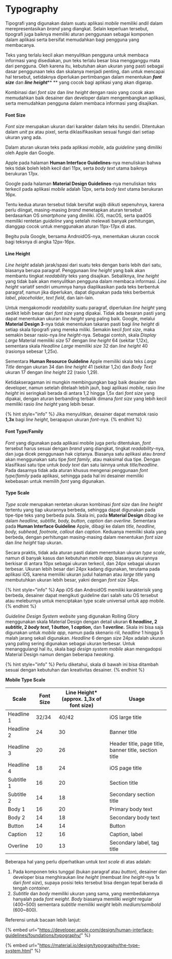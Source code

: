 # Typography

Tipografi yang digunakan dalam suatu aplikasi _mobile_ memiliki andil dalam merepresentasikan _brand_ yang diangkat. Selain keperluan tersebut, tipografi juga baiknya memiliki aturan penggunaan sebagai komponen dalam aplikasi serta bersifat memudahkan bagi pengguna yang membacanya.

Teks yang terlalu kecil akan menyulitkan pengguna untuk membaca informasi yang disediakan, pun teks terlalu besar bisa mengganggu mata dari pengguna. Oleh karena itu, kebutuhan akan ukuran yang pasti sebagai dasar penggunaan teks dan skalanya menjadi penting, dan untuk mencapai hal tersebut, setidaknya diperlukan pertimbangan dalam menentukan _**font size**_ dan _**line height**_** ** yang cocok bagi aplikasi yang akan digarap.

Kombinasi dari _font size_ dan _line height_ dengan rasio yang cocok akan memudahkan baik desainer dan developer dalam mengembangkan aplikasi, serta memudahkan pengguna dalam membaca informasi yang disajikan.

#### **Font Size**

_Font size_ merupakan ukuran dari karakter dalam teks itu sendiri. Ditentukan dalam _unit_ px atau pixel, serta diklasifikasikan sesuai fungsi dari setiap ukuran yang ada.

Dalam aturan ukuran teks pada aplikasi _mobile_, ada _guideline_ yang dimiliki oleh Apple dan Google.

Apple pada halaman **Human Interface Guidelines**-nya menuliskan bahwa teks tidak boleh lebih kecil dari 11px, serta _body text_ utama baiknya berukuran 17px.

Google pada halaman **Material Design Guidelines**-nya menuliskan teks terkecil pada aplikasi _mobile_ adalah 12px, serta _body text_ utama berukuran 16px.

Tentu kedua aturan tersebut tidak bersifat wajib diikuti sepenuhnya, karena perlu diingat, masing-masing _brand_ menetapkan aturan tersebut berdasarkan OS _smartphone_ yang dimiliki. iOS, macOS, serta ipadOS memiliki rentetan _guideline_ yang setelah melewati banyak perhitungan, dianggap cocok untuk menggunakan aturan 11px-17px di atas.

Begitu pula Google, bersama AndroidOS-nya, menentukan ukuran cocok bagi teksnya di angka 12px-16px.

#### **Line Height**

_Line height_ adalah jarak/spasi dari suatu teks dengan baris lebih dari satu, biasanya berupa paragraf. Penggunaan _line height_ yang baik akan membantu tingkat _readability_ teks yang disajikan. Sebaliknya, _line height_ yang tidak baik akan menyulitkan pengguna dalam membaca informasi. _Line height_ variatif sendiri umumnya hanya diaplikasikan pada teks berbentuk paragraf, namun jika diperlukan, dapat digunakan pada teks berbentuk _label_, _placeholder_, _text field_, dan lain-lain.

Untuk mengakomodir _readability_ suatu paragraf, diperlukan _line height_ yang sedikit lebih besar dari _font size_ yang dipakai. Tidak ada besaran pasti yang dapat menentukan ukuran _line height_ yang paling baik. Google, melalui **Material Design 3**-nya tidak menentukan takaran pasti bagi _line height_ di setiap skala tipografi yang mereka miliki. Semakin kecil _font size_, maka semakin besar rasio-nya _line height_-nya. Sebagai contoh, skala _Display Large_ Material memiliki _size_ 57 dengan _line height_ 64 (sekitar 1,12x), sementara skala _Headline Large_ memiliki _size_ 32 dan _line height_ 40 (rasionya sebesar 1,25x).

Sementara **Human Resource Guideline** Apple memiliki skala teks _Large Title_ dengan ukuran 34 dan _line height_ 41 (sekitar 1,2x) dan _Body Text_ ukuran 17 dengan _line height_ 22 (rasio 1,29).&#x20;

Ketidakseragaman ini mungkin membingungkan bagi baik desainer dan developer, namun setelah ditelaah lebih jauh, bagi aplikasi _mobile_, rasio _line height_ ini seringkali berada di antara 1,2 hingga 1,5x dari _font size_ yang dipakai, dengan aturan berbanding terbalik dimana _font size_ yang lebih kecil memiliki rasio _line height_ yang lebih besar.

{% hint style="info" %}
Jika menyulitkan, desainer dapat mematok rasio **1,3x** bagi _line height_, berapapun ukuran _font_-nya.
{% endhint %}

#### Font Type/Family

_Font_ yang digunakan pada aplikasi mobile juga perlu ditentukan, _font_ tersebut harus sesuai dengan _brand_ yang diangkat, tingkat _readability_-nya, dan juga dicek penggunaan hak ciptanya. Biasanya satu aplikasi atau _brand_ akan menggunakan satu tipe _font family_, atau maksimal dua tipe. Dengan klasifikasi satu tipe untuk _body text_ dan satu lainnya untuk _title/headline_. Pada dasarnya tidak ada aturan khusus mengenai penggunaan _font type/family_ pada aplikasi, sehingga pada hal ini desainer memiliki kebebasan untuk memilih _font_ yang digunakan.

#### Type Scale

_Type scale_ merupakan rentetan ukuran kombinasi _font size_ dan _line height_ tertentu yang tiap ukurannya berbeda, sehingga dapat digunakan pada tipe-tipe teks yang berbeda pula. Skala ini, pada **Material Design** dibagi ke dalam _headline, subtitle, body, button, caption_ dan _overline_. Sementara pada **Human Interface Guideline** Apple, dibagi ke dalam _title, headline, body, subhead, footnote, callout_ dan _caption_. Keduanya memiliki skala yang berbeda, dengan perhitungan masing-masing dalam menentukan _font size_ dan _line height_ tiap ukuran.

Secara praktis, tidak ada aturan pasti dalam menentukan ukuran _type scale_, namun di banyak kasus dan kebutuhan _mobile app_, biasanya ukurannya berkisar di antara 10px sebagai ukuran terkecil, dan 24px sebagai ukuran terbesar. Ukuran lebih besar dari 24px kadang digunakan, terutama pada aplikasi iOS, karena memiliki ukuran judul halaman atau _large title_ yang membutuhkan ukuran lebih besar, yakni dengan _font size_ 34px.

{% hint style="info" %}
App iOS dan AndroidOS memiliki karakterisik yang berbeda, desainer dapat mengikuti guideline dari salah satu OS tersebut atau meleburnya untuk menciptakan type scale universal untuk app mobile.
{% endhint %}

_Guideline Design System_ _website_ yang digunakan Rolling Glory menggunakan skala Material Design dengan detail ukuran **6 **_**headline**_**, 2 **_**subtitle**_**, 2 **_**body text**_**, 1 **_**button**_**, 1 **_**caption**_**,** dan **1 **_**overline**_**.**  Skala ini bisa saja digunakan untuk _mobile app_, namun pada skenario riil, _headline_ 1 hingga 5 malah jarang sekali digunakan. _Headline_ 6 dengan _size_ 24px adalah ukuran yang paling sering digunakan sebagai ukuran terbesar. Untuk menanggulangi hal itu, skala bagi _design system mobile_ akan mengadopsi Material Design namun dengan beberapa _tweaking_.&#x20;

{% hint style="info" %}
Perlu diketahui, skala di bawah ini bisa ditambah sesuai dengan kebutuhan dan kreativitas desainer.
{% endhint %}

**Mobile Type Scale**

| Scale      | Font Size | Line Height\* (approx. 1,3x of font size) | Usage                                                 |
| ---------- | --------- | ----------------------------------------- | ----------------------------------------------------- |
| Headline 1 | 32/34     | 40/42                                     | iOS large title                                       |
| Headline 2 | 24        | 30                                        | Banner title                                          |
| Headline 3 | 20        | 26                                        | Header title, page title, banner title, section title |
| Headline 4 | 18        | 24                                        | iOS page title                                        |
| Subtitle 1 | 16        | 20                                        | Section title                                         |
| Subtitle 2 | 14        | 18                                        | Secondary section title                               |
| Body 1     | 16        | 20                                        | Primary body text                                     |
| Body 2     | 14        | 18                                        | Secondary body text                                   |
| Button     | 14        | 14                                        | Button                                                |
| Caption    | 12        | 16                                        | Caption, label                                        |
| Overline   | 10        | 13                                        | Secondary label, tag title                            |

Beberapa hal yang perlu diperhatikan untuk _text scale_ di atas adalah:

1. Pada komponen teks tunggal (bukan paragraf atau _button_), desainer dan developer bisa menghiraukan _line height_ (membuat _line height_-nya 1x dari _font size_), supaya posisi teks tersebut bisa dengan tepat berada di tengah _container_.
2. _Subtitle_ dan _body_ memiliki ukuran yang sama, yang membedakannya hanyalah pada _font weight_. _Body_ biasanya memiliki _weight_ regular (400\~500) sementara _subtitle_ memiliki _weight_ lebih _medium/semibold_ (600\~800).

Referensi untuk bacaan lebih lanjut:

{% embed url="https://developer.apple.com/design/human-interface-guidelines/foundations/typography/" %}

{% embed url="https://material.io/design/typography/the-type-system.html" %}
